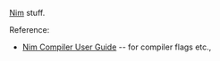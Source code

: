[Nim](http://www.nim-lang.org) stuff.

Reference:

- [Nim Compiler User Guide](http://nim-lang.org/docs/nimc.html) -- for compiler flags etc.,
